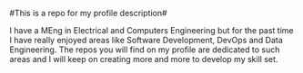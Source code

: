 #This is a repo for my profile description#

I have a MEng in Electrical and Computers Engineering but for the past time I have really enjoyed areas like Software Development, DevOps and Data Engineering. 
The repos you will find on my profile are dedicated to such areas and I will keep on creating more and more to develop my skill set.

<!---
guilhermeribeiro19/guilhermeribeiro19 is a ✨ special ✨ repository because its `README.md` (this file) appears on your GitHub profile.
You can click the Preview link to take a look at your changes.
--->
